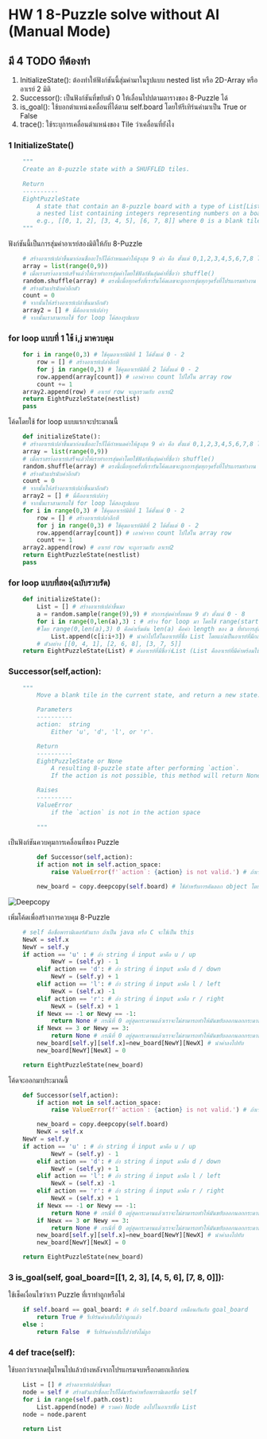 # HW 1 8-Puzzle solve without AI (Manual Mode)

## มี 4 TODO ทีต้องทำ

  1.    InitializeState(): ต้องทำให้ฟังก์ชันนี้สุ่มค่ามาในรูปแบบ nested list หรือ 2D-Array หรือ อาเรย์ 2 มิติ
  2.    Successor(): เป็นฟังก์ชันที่ขยับตัว 0 ให้เลื่อนไปปตามตารางของ 8-Puzzle ได้
  3.    is_goal(): ใช้บอกตำแหน่งเคลื่อนที่ได้ตาม self.board โดยให้รีเทิร์นค่ามาเป็น True or False
  4.    trace(): ใช้ระบุการเคลื่อนตำแหน่งของ Tile ว่าเคลื่อนที่ยังไง

### 1 InitializeState()
```python
    """
    Create an 8-puzzle state with a SHUFFLED tiles.
        
    Return
    ----------
    EightPuzzleState
        A state that contain an 8-puzzle board with a type of List[List[int]]: 
        a nested list containing integers representing numbers on a board
        e.g., [[0, 1, 2], [3, 4, 5], [6, 7, 8]] where 0 is a blank tile.
    """

```
ฟังก์ชันนี้เป็นการสุ่มค่าอาเรย์สองมิติให้กับ 8-Puzzle 

```python
    # สร้างอาเรย์เปล่าขึ้นมาก่อนชื่ออะไรก็ได้กำหนดค่าให้สูงสุด 9 ค่า คือ ตั้งแต่ 0,1,2,3,4,5,6,7,8 โดยตัวที่กำหนดค่าคือฟังก์ชัน range()
    array = list(range(0,9))
    # เมื่อเราสรา้งอาเรย์เสร็จแล้วให้เราทำการสุ่มค่าโดยใช้ฟังก์ชันสุ่มค่าที่ชื่อว่า shuffle()
    random.shuffle(array) # ตรงนี้เมื่อทุกครั้งที่เรารันโค้ดเลขจะถูกการสุ่มทุกๆครั้งที่โปรแกรมทำงาน
    # สร้างตัวแปรนับค่าอีกตัว
    count = 0
    # จากนั้นให้สร้างอาเรย์เปล่าขึ้นมาอีกตัว
    array2 = [] # นี่คืออาเรย์เปล่าๆ
    # จากนั้นเราสามารถใช้ for loop ได้สองรูปแบบ
```

### for loop แบบที่ 1 ใช้ i,j มาควบคุม
``` python
    for i in range(0,3) # ใช้คุมอาเรย์มิติที่ 1 ได้ตั้งแต่ 0 - 2
        row = [] # สร้างอาเรย์เปล่าอีกที
        for j in range(0,3) # ใช้คุมอาเรย์มิติที่ 2 ได้ตั้งแต่ 0 - 2
        row.append(array[count]) # เอาค่าจาก count ไปใส่ใน array row
        count += 1
    array2.append(row) # อาเรย์ row จะถูกรวมกับ อาเรย์2
    return EightPuzzleState(nestlist)
    pass
```
โค้ดโดยใช้ for loop แบบแรกจะประมาณนี้
```python
    def initializeState():
    # สร้างอาเรย์เปล่าขึ้นมาก่อนชื่ออะไรก็ได้กำหนดค่าให้สูงสุด 9 ค่า คือ ตั้งแต่ 0,1,2,3,4,5,6,7,8 โดยตัวที่กำหนดค่าคือฟังก์ชัน range()
    array = list(range(0,9))
    # เมื่อเราสรา้งอาเรย์เสร็จแล้วให้เราทำการสุ่มค่าโดยใช้ฟังก์ชันสุ่มค่าที่ชื่อว่า shuffle()
    random.shuffle(array) # ตรงนี้เมื่อทุกครั้งที่เรารันโค้ดเลขจะถูกการสุ่มทุกๆครั้งที่โปรแกรมทำงาน
    # สร้างตัวแปรนับค่าอีกตัว
    count = 0
    # จากนั้นให้สร้างอาเรย์เปล่าขึ้นมาอีกตัว
    array2 = [] # นี่คืออาเรย์เปล่าๆ
    # จากนั้นเราสามารถใช้ for loop ได้สองรูปแบบ
    for i in range(0,3) # ใช้คุมอาเรย์มิติที่ 1 ได้ตั้งแต่ 0 - 2
        row = [] # สร้างอาเรย์เปล่าอีกที
        for j in range(0,3) # ใช้คุมอาเรย์มิติที่ 2 ได้ตั้งแต่ 0 - 2
        row.append(array[count]) # เอาค่าจาก count ไปใส่ใน array row
        count += 1
    array2.append(row) # อาเรย์ row จะถูกรวมกับ อาเรย์2
    return EightPuzzleState(nestlist)
    pass
```

### for loop แบบที่สอง(ฉบับรวบรัด)

```python
    def initializeState():
        List = [] # สร้างอาเรย์เปล่าขึ้นมา
        a = random.sample(range(9),9) # ทำการสุ่มค่าทั้งหมด 9 ตัว ตั้งแต่ 0 - 8
        for i in range(0,len(a),3) : # สร้าง for loop มา โดยใช้ range(start,stop,step)
        #โดย range(0,len(a),3) 0 คือค่าเริ่มต้น len(a) คือค่า length ของ a ที่ทำการสุ่มค่า ตัวสุดท้ายคือการ step นับทีละ 3 ตัว
            List.append(c[i:i+3]) # นำค่าไปใส่ในอาเรย์ที่ชื่อ List โดยแบ่งเป็นอาเรย์ที่มีกล่องละ 3 ค่าที่ไม่ซ้ำกัน
        # ตัวอย่าง [[0, 4, 1], [2, 6, 8], [3, 7, 5]]
    return EightPuzzleState(List) # ส่งอาเรย์ที่มีชื่อว่าList (List คืออาเรย์ที่มีค่าพร้อมใช้งานแล้ว)กลับไปที่คลาสชื่อ EightPuzzleState

```

### Successor(self,action):
```python
    """
        Move a blank tile in the current state, and return a new state.

        Parameters
        ----------
        action:  string 
            Either 'u', 'd', 'l', or 'r'.

        Return
        ----------
        EightPuzzleState or None
            A resulting 8-puzzle state after performing `action`.
            If the action is not possible, this method will return None.

        Raises
        ----------
        ValueError
            if the `action` is not in the action space
        
        """
```

เป็นฟังก์ชันควบคุมการเคลื่อนที่ของ Puzzle 
```python
        def Successor(self,action):
        if action not in self.action_space:
            raise ValueError(f'`action`: {action} is not valid.') # ถ้าเราใส่ string ที่ไม่ใช่ u,d,l,r ลงไปจะมี output Error ออกมา

        new_board = copy.deepcopy(self.board) # ใช้สำหรับการคัดลอก object โดยไม่มี Reference เชื่อมโยงกันในหน่วยความจำครับ ดังรูป 
```
![Deepcopy](https://cdncontribute.geeksforgeeks.org/wp-content/uploads/deep-copy.jpg)

เพิ่มโค้ดเพื่อสร้างการควบคุม 8-Puzzle

```python
    # self คือชื่อพารามิเตอร์ตัวแรก ถ้าเป็น java หรือ C จะใช้เป็น this
    NewX = self.x
    NewY = self.y
    if action == 'u' : # ถ้า string ที่ input มาคือ u / up
            NewY = (self.y) - 1
        elif action == 'd': # ถ้า string ที่ input มาคือ d / down
            NewY = (self.y) + 1
        elif action == 'l': # ถ้า string ที่ input มาคือ l / left
            NewX = (self.x) -1
        elif action == 'r': # ถ้า string ที่ input มาคือ r / right
            NewX = (self.x) + 1
        if Newx == -1 or Newy == -1: 
            return None # กรณีที่ 0 อยู่สุดกระดานแล้วเราจะไม่สามารถทำให้มันขยับออกนอกกระดานได้
        if Newx == 3 or Newy == 3:
            return None # กรณีที่ 0 อยู่สุดกระดานแล้วเราจะไม่สามารถทำให้มันขยับออกนอกกระดานได้
        new_board[self.y][self.x]=new_board[NewY][NewX] # นำค่าลงไปทับ
        new_board[NewY][NewX] = 0

    return EightPuzzleState(new_board)
```

โค้ดจะออกมาประมาณนี้

```python
    def Successor(self,action):
        if action not in self.action_space:
            raise ValueError(f'`action`: {action} is not valid.') # ถ้าเราใส่ string ที่ไม่ใช่ u,d,l,r ลงไปจะมี output Error ออกมา

        new_board = copy.deepcopy(self.board)
        NewX = self.x
    NewY = self.y
    if action == 'u' : # ถ้า string ที่ input มาคือ u / up
            NewY = (self.y) - 1
        elif action == 'd': # ถ้า string ที่ input มาคือ d / down
            NewY = (self.y) + 1
        elif action == 'l': # ถ้า string ที่ input มาคือ l / left
            NewX = (self.x) -1
        elif action == 'r': # ถ้า string ที่ input มาคือ r / right
            NewX = (self.x) + 1
        if Newx == -1 or Newy == -1: 
            return None # กรณีที่ 0 อยู่สุดกระดานแล้วเราจะไม่สามารถทำให้มันขยับออกนอกกระดานได้
        if Newx == 3 or Newy == 3:
            return None # กรณีที่ 0 อยู่สุดกระดานแล้วเราจะไม่สามารถทำให้มันขยับออกนอกกระดานได้
        new_board[self.y][self.x]=new_board[NewY][NewX] # นำค่าลงไปทับ
        new_board[NewY][NewX] = 0

    return EightPuzzleState(new_board)
```

### 3 is_goal(self, goal_board=[[1, 2, 3], [4, 5, 6], [7, 8, 0]]):

ใช้เช็คเงื่อนไขว่าเรา Puzzle ที่เราทำถูกหรือไม่

```python
    if self.board == goal_board: # ถ้า self.board เหมือนกันกับ goal_board
        return True # รีเทิร์นค่ากลับไปว่าถูกแล้ว
    else :
        return False  # รีเทิร์นค่ากลับไปว่ายังไม่ถูก
```

### 4 def trace(self):

ใช้บอกว่าเรากดปุ่มไหนไปแล้วบ้างหลังจากโปรแกรมจบหรือกดยกเลิกก่อน

```python
    List = [] # สร้างอาเรย์เปล่าขึ้นมา
    node = self # สร้างตัวแปรชื่ออะไรก็ได้มารับค่าหรือพารามิเตอร์ชื่อ self
    for i in range(self.path.cost):
        List.append(node) # รวมค่า Node ลงไปในอาเรย์ชื่อ List
    node = node.parent 

    return List

```